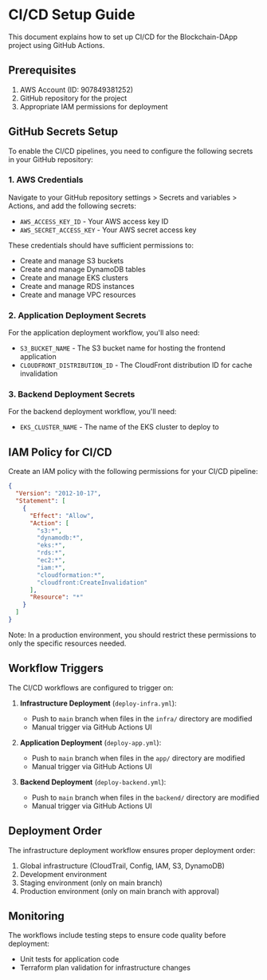 # CI/CD Setup Guide

This document explains how to set up CI/CD for the Blockchain-DApp project using GitHub Actions.

## Prerequisites

1. AWS Account (ID: 907849381252)
2. GitHub repository for the project
3. Appropriate IAM permissions for deployment

## GitHub Secrets Setup

To enable the CI/CD pipelines, you need to configure the following secrets in your GitHub repository:

### 1. AWS Credentials

Navigate to your GitHub repository settings > Secrets and variables > Actions, and add the following secrets:

- `AWS_ACCESS_KEY_ID` - Your AWS access key ID
- `AWS_SECRET_ACCESS_KEY` - Your AWS secret access key

These credentials should have sufficient permissions to:
- Create and manage S3 buckets
- Create and manage DynamoDB tables
- Create and manage EKS clusters
- Create and manage RDS instances
- Create and manage VPC resources

### 2. Application Deployment Secrets

For the application deployment workflow, you'll also need:

- `S3_BUCKET_NAME` - The S3 bucket name for hosting the frontend application
- `CLOUDFRONT_DISTRIBUTION_ID` - The CloudFront distribution ID for cache invalidation

### 3. Backend Deployment Secrets

For the backend deployment workflow, you'll need:

- `EKS_CLUSTER_NAME` - The name of the EKS cluster to deploy to

## IAM Policy for CI/CD

Create an IAM policy with the following permissions for your CI/CD pipeline:

```json
{
  "Version": "2012-10-17",
  "Statement": [
    {
      "Effect": "Allow",
      "Action": [
        "s3:*",
        "dynamodb:*",
        "eks:*",
        "rds:*",
        "ec2:*",
        "iam:*",
        "cloudformation:*",
        "cloudfront:CreateInvalidation"
      ],
      "Resource": "*"
    }
  ]
}
```

Note: In a production environment, you should restrict these permissions to only the specific resources needed.

## Workflow Triggers

The CI/CD workflows are configured to trigger on:

1. **Infrastructure Deployment** (`deploy-infra.yml`):
   - Push to `main` branch when files in the `infra/` directory are modified
   - Manual trigger via GitHub Actions UI

2. **Application Deployment** (`deploy-app.yml`):
   - Push to `main` branch when files in the `app/` directory are modified
   - Manual trigger via GitHub Actions UI

3. **Backend Deployment** (`deploy-backend.yml`):
   - Push to `main` branch when files in the `backend/` directory are modified
   - Manual trigger via GitHub Actions UI

## Deployment Order

The infrastructure deployment workflow ensures proper deployment order:

1. Global infrastructure (CloudTrail, Config, IAM, S3, DynamoDB)
2. Development environment
3. Staging environment (only on main branch)
4. Production environment (only on main branch with approval)

## Monitoring

The workflows include testing steps to ensure code quality before deployment:

- Unit tests for application code
- Terraform plan validation for infrastructure changes